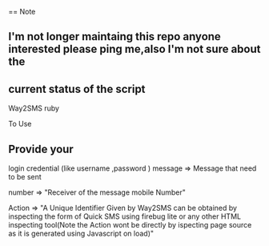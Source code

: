 == Note
## I'm not longer maintaing this repo anyone interested please ping me,also I'm not sure about the 
## current status of the script
   
Way2SMS ruby

To Use
  ## Provide your
  login credential (like 
                  username ,password )
  message => Message that need to be sent
  
  number => "Receiver of the message mobile Number"
  
  Action => "A Unique Identifier Given by Way2SMS can be obtained by inspecting the form of Quick SMS using firebug lite or any other HTML inspecting tool(Note the Action wont be directly by ispecting page source as it is generated using Javascript on load)"
